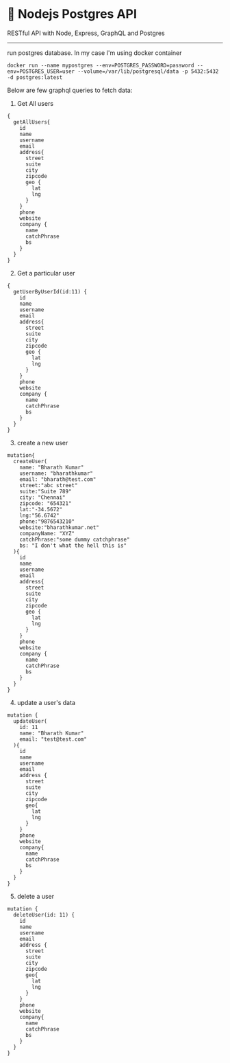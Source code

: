 # 🚀 Nodejs Postgres API

RESTful API with Node, Express, GraphQL and Postgres

---

run postgres database. In my case I'm using docker container
```
docker run --name mypostgres --env=POSTGRES_PASSWORD=password --env=POSTGRES_USER=user --volume=/var/lib/postgresql/data -p 5432:5432 -d postgres:latest
```

Below are few graphql queries to fetch data:
1. Get All users
```
{
  getAllUsers{
    id
    name
    username
    email
    address{
      street
      suite
      city
      zipcode
      geo {
        lat
        lng
      }
    }
    phone
    website
    company {
      name
      catchPhrase
      bs
    }
  }
}
```
2. Get a particular user
```
{
  getUserByUserId(id:11) {
    id
    name
    username
    email
    address{
      street
      suite
      city
      zipcode
      geo {
        lat
        lng
      }
    }
    phone
    website
    company {
      name
      catchPhrase
      bs
    }
  }
}
```
3. create a new user
```
mutation{
  createUser(
    name: "Bharath Kumar"
    username: "bharathkumar"
    email: "bharath@test.com"
    street:"abc street"
    suite:"Suite 789"
    city: "Chennai"
    zipcode: "654321"
    lat:"-34.5672"
    lng:"56.6742"
    phone:"9876543210"
    website:"bharathkumar.net"
    companyName: "XYZ"
    catchPhrase:"some dummy catchphrase"
    bs: "I don't what the hell this is"
  ){
    id
    name
    username
    email
    address{
      street
      suite
      city
      zipcode
      geo {
        lat
        lng
      }
    }
    phone
    website
    company {
      name
      catchPhrase
      bs
    }
  }
}
```
4. update a user's data
```
mutation {
  updateUser(
    id: 11
    name: "Bharath Kumar"
    email: "test@test.com"
  ){
    id
    name
    username
    email
    address {
      street
      suite
      city
      zipcode
      geo{
        lat
        lng
      }
    }
    phone
    website
    company{
      name
      catchPhrase
      bs
    }
  }
}
```
5. delete a user
```
mutation {
  deleteUser(id: 11) {
    id
    name
    username
    email
    address {
      street
      suite
      city
      zipcode
      geo{
        lat
        lng
      }
    }
    phone
    website
    company{
      name
      catchPhrase
      bs
    }
  }
}
```